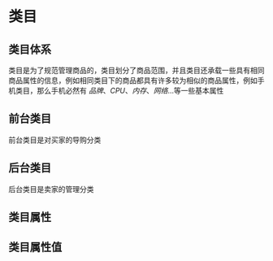 


# 类目

## 类目体系
类目是为了规范管理商品的，类目划分了商品范围，并且类目还承载一些具有相同商品属性的信息，例如相同类目下的商品都具有许多较为相似的商品属性，例如手机类目，那么手机必然有 *品牌*、*CPU*、*内存*、*网络*...等一些基本属性

## 前台类目
前台类目是对买家的导购分类


## 后台类目
后台类目是卖家的管理分类

## 类目属性


## 类目属性值





